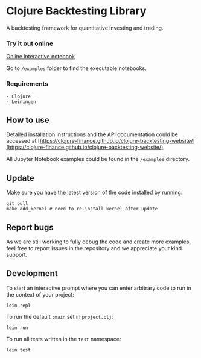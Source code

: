 # Clojure Backtesting Library

A backtesting framework for quantitative investing and trading.

### Try it out online
[Online interactive notebook](https://mybinder.org/v2/gh/clojure-finance/clojure-backtesting/binder)

Go to `/examples` folder to find the executable notebooks.

### Requirements

```
- Clojure
- Leiningen
```
## How to use

Detailed installation instructions and the API documentation could be accessed at [https://clojure-finance.github.io/clojure-backtesting-website/](https://clojure-finance.github.io/clojure-backtesting-website/).

All Jupyter Notebook examples could be found in the `/examples` directory.


## Update

Make sure you have the latest version of the code installed by running:
```
git pull
make add_kernel # need to re-install kernel after update
```

## Report bugs

As we are still working to fully debug the code and create more examples, feel free to report issues in the repository and we appreciate your kind support.  

## Development

To start an interactive prompt where you can enter arbitrary code to run in the context of your project:
```
lein repl
```
To run the default `:main` set in `project.clj`:
```
lein run
```
To run all tests written in the `test` namespace:
```
lein test
```


